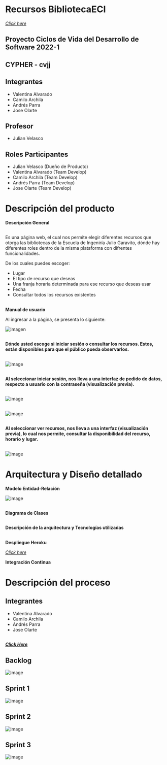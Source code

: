 # Recursos BibliotecaECI

[_Click here_](https://proyecto-cvds2022-cypher-cvjj.herokuapp.com/)

## Proyecto Ciclos de Vida del Desarrollo de Software 2022-1
## CYPHER - cvjj
## Integrantes
- Valentina Alvarado
- Camilo Archila
- Andrés Parra
- Jose Olarte

## Profesor
- Julian Velasco

##
## Roles Participantes
- Julian Velasco (Dueño de Producto)
- Valentina Alvarado (Team Develop)
- Camilo Archila (Team Develop)
- Andrés Parra (Team Develop)
- Jose Olarte (Team Develop)
##





# Descripción del producto

**Descripción General**
##

Es una página web, el cual nos permite elegir diferentes recursos que otorga las bibliotecas de la Escuela de Ingeniría Julio Garavito, dónde hay diferentes roles dentro de la misma plataforma con difrentes funcionalidades.

De los cuales puedes escoger:
- Lugar
- El tipo de recurso que deseas
- Una franja horaria determinada para ese recurso que deseas usar
- Fecha
- Consultar todos los recursos existentes

##
**Manual de usuario**

Al ingresar a la página, se presenta lo siguiente:

![imagen](https://user-images.githubusercontent.com/98195579/163494723-a0c9bf0f-3fc7-4caf-bc61-8440fe6bf1d9.png)

## 
**Dónde usted escoge si iniciar sesión o consultar los recursos. Estos, están disponibles para que el público pueda observarlos.**
## 


![image](https://user-images.githubusercontent.com/60302534/166110325-d04da761-4cdb-4eea-8a2e-6545881e4e15.png)

## 
**Al seleccionar iniciar sesión, nos lleva a una interfaz de pedido de datos, respecto a usuario con la contraseña (visualización previa).**
## 

![image](https://user-images.githubusercontent.com/60302534/166110036-0d1327cd-2a9a-4f78-8ec1-bd2d798967de.png)
## 
![image](https://user-images.githubusercontent.com/60302534/166110535-ea30525d-0038-45c2-ab69-61196fee0541.png)


## 
**Al seleccionar ver recursos, nos lleva a una interfaz (visualización previa), lo cual nos permite, consultar la disponibilidad del recurso, horario y lugar.**
## 

![image](https://user-images.githubusercontent.com/60302534/166110136-cb37da52-dbc7-47a8-801c-20bf06ace788.png)





##
# Arquitectura y Diseño detallado

**Modelo Entidad-Relación**

![image](https://user-images.githubusercontent.com/60302534/167255921-2cfccd02-6f66-4561-bd07-5d32119fd556.png)
##

**Diagrama de Clases**

##
**Descripción de la arquitectura y Tecnologías utilizadas**


##
**Despliegue Heroku**

[_Click here_](https://proyecto-cvds2022-cypher-cvjj.herokuapp.com/)

**Integración Continua**




##
# Descripción del proceso
## Integrantes
- Valentina Alvarado
- Camilo Archila
- Andrés Parra
- Jose Olarte
##


**[_Click Here_](https://tree.taiga.io/project/lauraval19-gestion-de-recursos-biblioteca/backlog)**
## Backlog
![image](https://user-images.githubusercontent.com/60302534/168951964-85d63da6-4dfb-4d1f-bd8f-cc8b2ff3be9b.png)

## Sprint 1
![image](https://user-images.githubusercontent.com/60302534/167256387-084b66c9-a933-4034-9df7-de31cbbd3793.png)

## Sprint 2
![image](https://user-images.githubusercontent.com/60302534/168905636-db5af32e-0c36-475e-b267-1bb0b97ea27d.png)

## Sprint 3
![image](https://user-images.githubusercontent.com/60302534/168952457-80d06aab-4b25-464d-8085-5e16478372ab.png)


